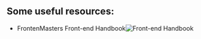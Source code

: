 ## Some useful resources:

* FrontenMasters Front-end Handbook![ Front-end Handbook ](https://frontendmasters.com/books/front-end-handbook/2017/)

